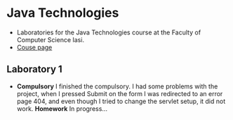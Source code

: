 # Java Technologies
- Laboratories for the Java Technologies course at the Faculty of Computer Science Iasi.
- [Couse page](https://profs.info.uaic.ro/~acf/tj/)

## Laboratory 1
- **Compulsory**
	I finished the compulsory. I had some problems with the project, when I pressed Submit on the form I was redirected to an error page 404, and even though I tried to change the servlet setup, it did not work.
	**Homework**
	In progress...
